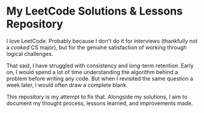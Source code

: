 # My LeetCode Solutions & Lessons Repository


I love LeetCode. Probably because I don't do it for interviews (thankfully not a *cooked* CS major), but for the genuine satisfaction of working through logical challenges.

That said, I have struggled with consistency and long-term retention. Early on, I would spend a lot of time understanding the algorithm behind a problem before writing any code. But when I revisited the same question a week later, I would often draw a complete blank.

This repository is my attempt to fix that. Alongside my solutions, I aim to document my thought process, lessons learned, and improvements made.